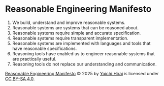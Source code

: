 # Reasonable Engineering Manifesto

1. We build, understand and improve reasonable systems.
2. Reasonable systems are systems that can be reasoned about.
3. Reasonable systems require simple and accurate specification.
4. Reasonable systems require transparent implementation.
5. Reasonable systems are implemented with languages and tools that have reasonable specifications.
6. Reasoning tools have enabled us to engineer reasonable systems that are practically useful.
7. Reasoning tools do not replace our understanding and communication.

[Reasonable Engineering Manifesto](https://github.com/pirapira/reasonable-manifesto) © 2025 by [Yoichi Hirai](https://yoichihirai.com) is licensed under [CC BY-SA 4.0](https://creativecommons.org/licenses/by-sa/4.0/).
